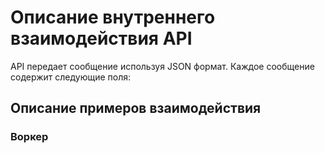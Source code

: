 # Описание внутреннего взаимодействия API

API передает сообщение используя JSON формат.
Каждое сообщение содержит следующие поля:


## Описание примеров взаимодействия

### Воркер 


